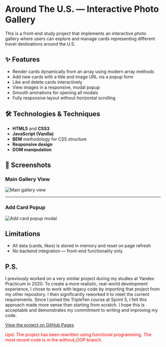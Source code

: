 # Around The U.S. — Interactive Photo Gallery

This is a front-end study project that implements an interactive photo gallery where users can explore and manage cards representing different travel destinations around the U.S.

## ✨ Features

- Render cards dynamically from an array using modern array methods
- Add new cards with a title and image URL via a popup form
- Like and delete cards interactively
- View images in a responsive, modal popup
- Smooth animations for opening all modals
- Fully responsive layout without horizontal scrolling

## 🛠️ Technologies & Techniques

- **HTML5** and **CSS3**
- **JavaScript (Vanilla)**
- **BEM** methodology for CSS structure
- **Responsive design**
- **DOM manipulation**

## 📸 Screenshots

### Main Gallery View

![Main gallery view](https://i.gyazo.com/45eeb9d35385fd57e2105da517a7c259.png)

---

### Add Card Popup

![Add card popup modal](https://i.gyazo.com/ce268b0217c880a260ec63c8162a545c.png)

## Limitations

- All data (cards, likes) is stored in memory and reset on page refresh
- No backend integration — front-end functionality only

## P.S.

I previously worked on a very similar project during my studies at Yandex Practicum in 2020. To create a more realistic, real-world development experience, I chose to work with legacy code by importing that project from my other repository. I then significantly reworked it to meet the current requirements. Since I joined the TripleTen course at Sprint 5, I felt this approach made more sense than starting from scratch. I hope this is acceptable and demonstrates my commitment to writing and improving my code.

[View the project on GitHub Pages](https://glpsch.github.io/se_project_aroundtheus/)

<span style="color:red"> Upd. The project has been rewritten using functional programming. The most recent code is in the without_OOP branch.</span>
